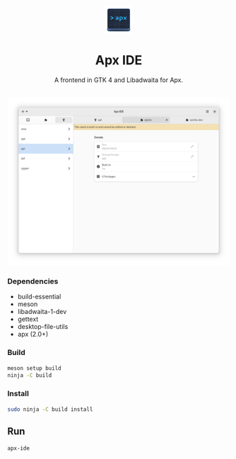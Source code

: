 <div align="center">
    <img src="data/icons/hicolor/scalable/apps/org.vanillaos.ApxIDE.svg" height="64">
    <h1>Apx IDE</h1>
    <p>A frontend in GTK 4 and Libadwaita for Apx.</p>
    <br />
    <img src="data/screenshot.png">
</div>

### Dependencies

- build-essential
- meson
- libadwaita-1-dev
- gettext
- desktop-file-utils
- apx (2.0+)

### Build

```bash
meson setup build
ninja -C build
```

### Install

```bash
sudo ninja -C build install
```

## Run

```bash
apx-ide
```

